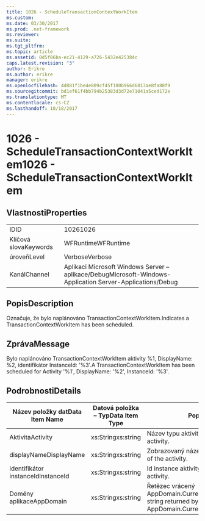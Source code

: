 ```yaml
---
title: 1026 - ScheduleTransactionContextWorkItem
ms.custom: 
ms.date: 03/30/2017
ms.prod: .net-framework
ms.reviewer: 
ms.suite: 
ms.tgt_pltfrm: 
ms.topic: article
ms.assetid: 0d5f86ba-ec21-4129-a726-5432e425384c
caps.latest.revision: "3"
author: Erikre
ms.author: erikre
manager: erikre
ms.openlocfilehash: 4d881f1be4e809cf45f100b966d6013ae8fa88f9
ms.sourcegitcommit: bd1ef61f4bb794b25383d3d72e71041a5ced172e
ms.translationtype: MT
ms.contentlocale: cs-CZ
ms.lasthandoff: 10/18/2017
---
```

# <a name="1026---scheduletransactioncontextworkitem"></a><span data-ttu-id="44bb5-102">1026 - ScheduleTransactionContextWorkItem</span><span class="sxs-lookup"><span data-stu-id="44bb5-102">1026 - ScheduleTransactionContextWorkItem</span></span>
## <a name="properties"></a><span data-ttu-id="44bb5-103">Vlastnosti</span><span class="sxs-lookup"><span data-stu-id="44bb5-103">Properties</span></span>  
  
|||  
|-|-|  
|<span data-ttu-id="44bb5-104">ID</span><span class="sxs-lookup"><span data-stu-id="44bb5-104">ID</span></span>|<span data-ttu-id="44bb5-105">1026</span><span class="sxs-lookup"><span data-stu-id="44bb5-105">1026</span></span>|  
|<span data-ttu-id="44bb5-106">Klíčová slova</span><span class="sxs-lookup"><span data-stu-id="44bb5-106">Keywords</span></span>|<span data-ttu-id="44bb5-107">WFRuntime</span><span class="sxs-lookup"><span data-stu-id="44bb5-107">WFRuntime</span></span>|  
|<span data-ttu-id="44bb5-108">úroveň</span><span class="sxs-lookup"><span data-stu-id="44bb5-108">Level</span></span>|<span data-ttu-id="44bb5-109">Verbose</span><span class="sxs-lookup"><span data-stu-id="44bb5-109">Verbose</span></span>|  
|<span data-ttu-id="44bb5-110">Kanál</span><span class="sxs-lookup"><span data-stu-id="44bb5-110">Channel</span></span>|<span data-ttu-id="44bb5-111">Aplikaci Microsoft Windows Server – aplikace/Debug</span><span class="sxs-lookup"><span data-stu-id="44bb5-111">Microsoft-Windows-Application Server-Applications/Debug</span></span>|  
  
## <a name="description"></a><span data-ttu-id="44bb5-112">Popis</span><span class="sxs-lookup"><span data-stu-id="44bb5-112">Description</span></span>  
 <span data-ttu-id="44bb5-113">Označuje, že bylo naplánováno TransactionContextWorkItem.</span><span class="sxs-lookup"><span data-stu-id="44bb5-113">Indicates a TransactionContextWorkItem has been scheduled.</span></span>  
  
## <a name="message"></a><span data-ttu-id="44bb5-114">Zpráva</span><span class="sxs-lookup"><span data-stu-id="44bb5-114">Message</span></span>  
 <span data-ttu-id="44bb5-115">Bylo naplánováno TransactionContextWorkItem aktivity %1, DisplayName: %2, identifikátor InstanceId: '%3'.</span><span class="sxs-lookup"><span data-stu-id="44bb5-115">A TransactionContextWorkItem has been scheduled for Activity '%1', DisplayName: '%2', InstanceId: '%3'.</span></span>  
  
## <a name="details"></a><span data-ttu-id="44bb5-116">Podrobnosti</span><span class="sxs-lookup"><span data-stu-id="44bb5-116">Details</span></span>  
  
|<span data-ttu-id="44bb5-117">Název položky dat</span><span class="sxs-lookup"><span data-stu-id="44bb5-117">Data Item Name</span></span>|<span data-ttu-id="44bb5-118">Datová položka – Typ</span><span class="sxs-lookup"><span data-stu-id="44bb5-118">Data Item Type</span></span>|<span data-ttu-id="44bb5-119">Popis</span><span class="sxs-lookup"><span data-stu-id="44bb5-119">Description</span></span>|  
|--------------------|--------------------|-----------------|  
|<span data-ttu-id="44bb5-120">Aktivita</span><span class="sxs-lookup"><span data-stu-id="44bb5-120">Activity</span></span>|<span data-ttu-id="44bb5-121">xs:String</span><span class="sxs-lookup"><span data-stu-id="44bb5-121">xs:string</span></span>|<span data-ttu-id="44bb5-122">Název typu aktivity.</span><span class="sxs-lookup"><span data-stu-id="44bb5-122">The type name of the activity.</span></span>|  
|<span data-ttu-id="44bb5-123">displayName</span><span class="sxs-lookup"><span data-stu-id="44bb5-123">DisplayName</span></span>|<span data-ttu-id="44bb5-124">xs:String</span><span class="sxs-lookup"><span data-stu-id="44bb5-124">xs:string</span></span>|<span data-ttu-id="44bb5-125">Zobrazovaný název aktivity.</span><span class="sxs-lookup"><span data-stu-id="44bb5-125">The display name of the activity.</span></span>|  
|<span data-ttu-id="44bb5-126">identifikátor instanceId</span><span class="sxs-lookup"><span data-stu-id="44bb5-126">InstanceId</span></span>|<span data-ttu-id="44bb5-127">xs:String</span><span class="sxs-lookup"><span data-stu-id="44bb5-127">xs:string</span></span>|<span data-ttu-id="44bb5-128">Id instance aktivity.</span><span class="sxs-lookup"><span data-stu-id="44bb5-128">The instance id of the activity.</span></span>|  
|<span data-ttu-id="44bb5-129">Domény aplikace</span><span class="sxs-lookup"><span data-stu-id="44bb5-129">AppDomain</span></span>|<span data-ttu-id="44bb5-130">xs:String</span><span class="sxs-lookup"><span data-stu-id="44bb5-130">xs:string</span></span>|<span data-ttu-id="44bb5-131">Řetězec vrácený AppDomain.CurrentDomain.FriendlyName.</span><span class="sxs-lookup"><span data-stu-id="44bb5-131">The string returned by AppDomain.CurrentDomain.FriendlyName.</span></span>|
